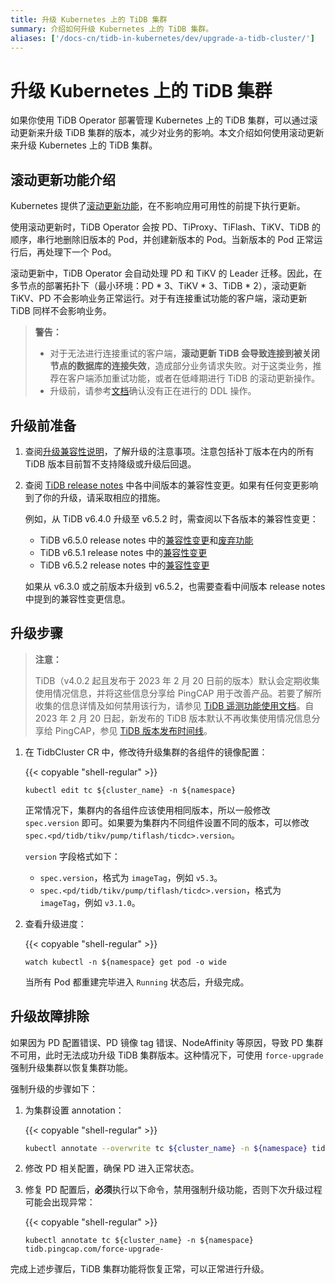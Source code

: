 ```yaml
---
title: 升级 Kubernetes 上的 TiDB 集群
summary: 介绍如何升级 Kubernetes 上的 TiDB 集群。
aliases: ['/docs-cn/tidb-in-kubernetes/dev/upgrade-a-tidb-cluster/']
---
```


# 升级 Kubernetes 上的 TiDB 集群

如果你使用 TiDB Operator 部署管理 Kubernetes 上的 TiDB 集群，可以通过滚动更新来升级 TiDB 集群的版本，减少对业务的影响。本文介绍如何使用滚动更新来升级 Kubernetes 上的 TiDB 集群。

## 滚动更新功能介绍

Kubernetes 提供了[滚动更新功能](https://kubernetes.io/docs/tutorials/kubernetes-basics/update/update-intro/)，在不影响应用可用性的前提下执行更新。

使用滚动更新时，TiDB Operator 会按 PD、TiProxy、TiFlash、TiKV、TiDB 的顺序，串行地删除旧版本的 Pod，并创建新版本的 Pod。当新版本的 Pod 正常运行后，再处理下一个 Pod。

滚动更新中，TiDB Operator 会自动处理 PD 和 TiKV 的 Leader 迁移。因此，在多节点的部署拓扑下（最小环境：PD \* 3、TiKV \* 3、TiDB \* 2），滚动更新 TiKV、PD 不会影响业务正常运行。对于有连接重试功能的客户端，滚动更新 TiDB 同样不会影响业务。

> **警告：**
>
> - 对于无法进行连接重试的客户端，**滚动更新 TiDB 会导致连接到被关闭节点的数据库的连接失效**，造成部分业务请求失败。对于这类业务，推荐在客户端添加重试功能，或者在低峰期进行 TiDB 的滚动更新操作。
> - 升级前，请参考[文档](https://docs.pingcap.com/zh/tidb/stable/sql-statement-admin-show-ddl)确认没有正在进行的 DDL 操作。

## 升级前准备

1. 查阅[升级兼容性说明](https://docs.pingcap.com/zh/tidb/dev/upgrade-tidb-using-tiup#1-升级兼容性说明)，了解升级的注意事项。注意包括补丁版本在内的所有 TiDB 版本目前暂不支持降级或升级后回退。
2. 查阅 [TiDB release notes](https://docs.pingcap.com/zh/tidb/dev/release-notes) 中各中间版本的兼容性变更。如果有任何变更影响到了你的升级，请采取相应的措施。

    例如，从 TiDB v6.4.0 升级至 v6.5.2 时，需查阅以下各版本的兼容性变更：

    - TiDB v6.5.0 release notes 中的[兼容性变更](https://docs.pingcap.com/zh/tidb/dev/release-6.5.0#兼容性变更)和[废弃功能](https://docs.pingcap.com/zh/tidb/dev/release-6.5.0#废弃功能)
    - TiDB v6.5.1 release notes 中的[兼容性变更](https://docs.pingcap.com/zh/tidb/dev/release-6.5.1#兼容性变更)
    - TiDB v6.5.2 release notes 中的[兼容性变更](https://docs.pingcap.com/zh/tidb/dev/release-6.5.2#兼容性变更)

    如果从 v6.3.0 或之前版本升级到 v6.5.2，也需要查看中间版本 release notes 中提到的兼容性变更信息。

## 升级步骤

> **注意：**
>
> TiDB（v4.0.2 起且发布于 2023 年 2 月 20 日前的版本）默认会定期收集使用情况信息，并将这些信息分享给 PingCAP 用于改善产品。若要了解所收集的信息详情及如何禁用该行为，请参见 [TiDB 遥测功能使用文档](https://docs.pingcap.com/zh/tidb/stable/telemetry)。自 2023 年 2 月 20 日起，新发布的 TiDB 版本默认不再收集使用情况信息分享给 PingCAP，参见 [TiDB 版本发布时间线](https://docs.pingcap.com/zh/tidb/stable/release-timeline)。

1. 在 TidbCluster CR 中，修改待升级集群的各组件的镜像配置：

    {{< copyable "shell-regular" >}}

    ```shell
    kubectl edit tc ${cluster_name} -n ${namespace}
    ```

    正常情况下，集群内的各组件应该使用相同版本，所以一般修改 `spec.version` 即可。如果要为集群内不同组件设置不同的版本，可以修改 `spec.<pd/tidb/tikv/pump/tiflash/ticdc>.version`。

    `version` 字段格式如下：

    - `spec.version`，格式为 `imageTag`，例如 `v5.3`。
    - `spec.<pd/tidb/tikv/pump/tiflash/ticdc>.version`，格式为 `imageTag`，例如 `v3.1.0`。

2. 查看升级进度：

    {{< copyable "shell-regular" >}}

    ```shell
    watch kubectl -n ${namespace} get pod -o wide
    ```

    当所有 Pod 都重建完毕进入 `Running` 状态后，升级完成。

## 升级故障排除

如果因为 PD 配置错误、PD 镜像 tag 错误、NodeAffinity 等原因，导致 PD 集群不可用，此时无法成功升级 TiDB 集群版本。这种情况下，可使用 `force-upgrade` 强制升级集群以恢复集群功能。

强制升级的步骤如下：

1. 为集群设置 annotation：

    {{< copyable "shell-regular" >}}

    ```bash
    kubectl annotate --overwrite tc ${cluster_name} -n ${namespace} tidb.pingcap.com/force-upgrade=true
    ```

2. 修改 PD 相关配置，确保 PD 进入正常状态。

3. 修复 PD 配置后，**必须**执行以下命令，禁用强制升级功能，否则下次升级过程可能会出现异常：

    {{< copyable "shell-regular" >}}

    ```shell
    kubectl annotate tc ${cluster_name} -n ${namespace} tidb.pingcap.com/force-upgrade-
    ```

完成上述步骤后，TiDB 集群功能将恢复正常，可以正常进行升级。

